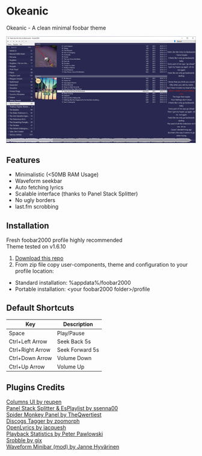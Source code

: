 # Okeanic

Okeanic - A clean minimal foobar theme

![Screenshot](screenshots/okeanic.png)

## Features

- Minimalistic (<50MB RAM Usage)
- Waveform seekbar
- Auto fetching lyrics
- Scalable interface (thanks to Panel Stack Splitter)
- No ugly borders
- last.fm scrobbing

## Installation

Fresh foobar2000 profile highly recommended\
Theme tested on v1.6.10

1. [Download this repo](https://github.com/D221/Okeanic/zipball/main)
2. From zip file copy user-components, theme and configuration to your profile location:

- Standard installation: %appdata%/foobar2000
- Portable installation: \<your foobar2000 folder>/profile

## Default Shortcuts

|Key|Description|
|-|-|
|Space|Play/Pause |
|Ctrl+Left Arrow|Seek Back 5s|
|Ctrl+Right Arrow|Seek Forward 5s|
|Ctrl+Down Arrow|Volume Down|
|Ctrl+Up Arrow|Volume Up|

## Plugins Credits

[Columns UI by reupen](https://github.com/reupen/columns_ui)\
[Panel Stack Splitter & EsPlaylist by ssenna00](https://foo2k.chottu.net/)\
[Spider Monkey Panel by TheQwertiest](https://github.com/TheQwertiest/foo_spider_monkey_panel)\
[Discogs Tagger by zoomorph](https://bitbucket.org/zoomorph/foo_discogs)\
[OpenLyrics by jacquesh](https://github.com/jacquesh/foo_openlyrics)\
[Playback Statistics by Peter Pawlowski](https://www.foobar2000.org/components/view/foo_playcount)\
[Srobble by gix](https://github.com/gix/foo_scrobble)\
[Waveform Minibar (mod) by Janne Hyvärinen](https://foobar.hyv.fi/?view=foo_wave_minibar_mod)
